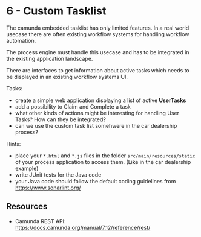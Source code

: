 # 6 - Custom Tasklist

The camunda embedded tasklist has only limited features.
In a real world usecase there are often existing workflow systems for handling workflow automation.

The process engine must handle this usecase and has to be integrated in the existing application landscape.

There are interfaces to get information about active tasks which needs to be displayed in an existing workflow systems UI.

Tasks:
* create a simple web application displaying a list of active **UserTasks**
* add a possibility to Claim and Complete a task
* what other kinds of actions might be interesting for handling User Tasks? How can they be integrated?
* can we use the custom task list somehwere in the car dealership process?

Hints:
* place your `*.html` and `*.js` files in the folder `src/main/resources/static` of your process application to access them. (Like in the car dealership example)
* write JUnit tests for the Java code
* your Java code should follow the default coding guidelines from https://www.sonarlint.org/

## Resources

* Camunda REST API: https://docs.camunda.org/manual/7.12/reference/rest/
